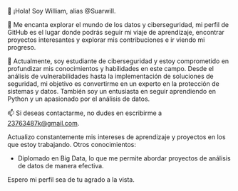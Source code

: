 👋 ¡Hola! Soy William, alias @Suarwill.

👀 Me encanta explorar el mundo de los datos y ciberseguridad, mi perfil de GitHub es el lugar donde podrás seguir mi viaje de aprendizaje, encontrar proyectos interesantes y explorar mis contribuciones e ir viendo mi progreso.

🌱 Actualmente, soy estudiante de ciberseguridad y estoy comprometido en profundizar mis conocimientos y habilidades en este campo. Desde el análisis de vulnerabilidades hasta la implementación de soluciones de seguridad, mi objetivo es convertirme en un experto en la protección de sistemas y datos. 
También soy un entusiasta en seguir aprendiendo en Python y un apasionado por el análisis de datos.

📫 Si deseas contactarme, no dudes en escribirme a 23763487k@gmail.com. 


Actualizo constantemente mis intereses de aprendizaje y proyectos en los que estoy trabajando. 
Otros conocimientos:
- Diplomado en Big Data, lo que me permite abordar proyectos de análisis de datos de manera efectiva.

Espero mi perfil sea de tu agrado a la vista.

<!---
Este es un repositorio especial, el cual tiene mi perfil principal.
You can click the Preview link to take a look at your changes.
--->
